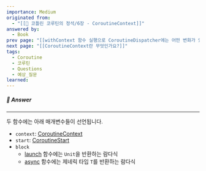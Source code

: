 ```yaml
---
importance: Medium
originated from:
  - "[[📘 코틀린 코루틴의 정석/6장 - CoroutineContext]]"
answered by:
  - Book
prev page: "[[withContext 함수 실행으로 CoroutineDispatcher에는 어떤 변화가 있을까요?]]"
next page: "[[CoroutineContext란 무엇인가요?]]"
tags:
  - Coroutine
  - 코루틴
  - Questions
  - 예상_질문
learned:
---
```

##### 💬 Answer
---
두 함수에는 아래 매개변수들이 선언됩니다.
- `context`: [CoroutineContext](CoroutineContext.md)
- `start`: [CoroutineStart](CoroutineStart.md)
- `block`
	- [launch](CoroutineScope.launch.md) 함수에는 `Unit`을 반환하는 람다식
	- [async](CoroutineScope.async.md) 함수에는 제네릭 타입 `T`를 반환하는 람다식
